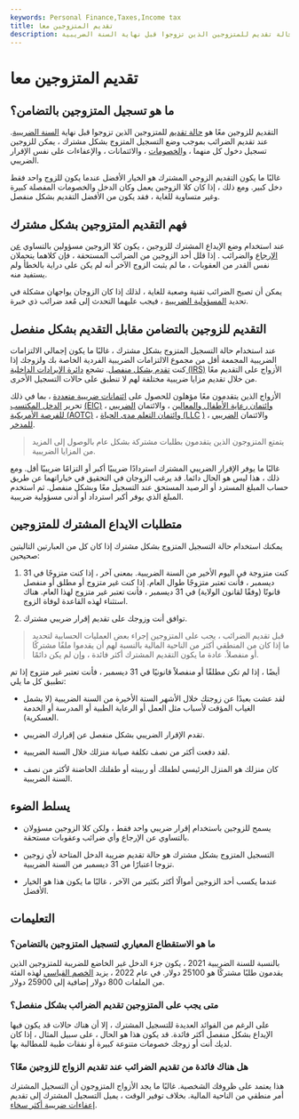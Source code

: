 ```yaml
---
keywords: Personal Finance,Taxes,Income tax
title: تقديم المتزوجين معا
description: التقديم للزوجين معًا هو حالة تقديم للمتزوجين الذين تزوجوا قبل نهاية السنة الضريبية.
---
```


# تقديم المتزوجين معا
## ما هو تسجيل المتزوجين بالتضامن؟

التقديم للزوجين معًا هو [حالة تقديم](/filingstatus) للمتزوجين الذين تزوجوا قبل نهاية [السنة الضريبية](/taxyear). عند تقديم الضرائب بموجب وضع التسجيل المتزوج بشكل مشترك ، يمكن للزوجين تسجيل دخول كل منهما ، [والخصومات](/deduction) ، والائتمانات ، والإعفاءات على نفس الإقرار الضريبي.

غالبًا ما يكون التقديم الزوجي المشترك هو الخيار الأفضل عندما يكون للزوج واحد فقط دخل كبير. ومع ذلك ، إذا كان كلا الزوجين يعمل وكان الدخل والخصومات المفصلة كبيرة وغير متساوية للغاية ، فقد يكون من الأفضل التقديم بشكل منفصل.

## فهم التقديم المتزوجين بشكل مشترك

عند استخدام وضع الإيداع المشترك للزوجين ، يكون كلا الزوجين مسؤولين بالتساوي [عن](/taxes) [الإرجاع](/taxreturn) والضرائب . إذا قلل أحد الزوجين من الضرائب المستحقة ، فإن كلاهما يتحملان نفس القدر من العقوبات ، ما لم يثبت الزوج الآخر أنه لم يكن على دراية بالخطأ ولم يستفيد منه.

يمكن أن تصبح الضرائب تقنية وصعبة للغاية ، لذلك إذا كان الزوجان يواجهان مشكلة في تحديد [المسؤولية الضريبية](/taxliability) ، فيجب عليهما التحدث إلى مُعد ضرائب ذي خبرة.

## التقديم للزوجين بالتضامن مقابل التقديم بشكل منفصل

عند استخدام حالة التسجيل المتزوج بشكل مشترك ، غالبًا ما يكون إجمالي الالتزامات الضريبية المجمعة أقل من مجموع الالتزامات الضريبية الفردية الخاصة بك ولزوجك إذا كنت [تقدم بشكل منفصل](/mfs). تشجع [دائرة الإيرادات الداخلية (IRS)](/irs) الأزواج على التقديم معًا من خلال تقديم مزايا ضريبية مختلفة لهم لا تنطبق على حالات التسجيل الأخرى.

الأزواج الذين يتقدمون معًا مؤهلون للحصول على [ائتمانات ضريبية متعددة](/taxcredit) ، بما في ذلك تحرير [الدخل المكتسب](/earnedincomecredit) [(EIC)](/earnedincomecredit) ، [وائتمان رعاية الأطفال والمعالين](/childanddependentcarecredit) ، والائتمان [الضريبي للفرصة الأمريكية (AOTC)](/american-opportunity-tax-credit) ، [وائتمان التعلم مدى الحياة (LLC](/lifelearningcredit) [)](/lifelearningcredit) ، والائتمان [الضريبي للمدخر](/saverstaxcredit).

> يتمتع المتزوجون الذين يتقدمون بطلبات مشتركة بشكل عام بالوصول إلى المزيد من المزايا الضريبية.

>

غالبًا ما يوفر الإقرار الضريبي المشترك استردادًا ضريبيًا أكبر أو التزامًا ضريبيًا أقل. ومع ذلك ، هذا ليس هو الحال دائما. قد يرغب الزوجان في التحقيق في خياراتهما عن طريق حساب المبلغ المسترد أو الرصيد المستحق عند التسجيل معًا وبشكل منفصل. ثم استخدم المبلغ الذي يوفر أكبر استرداد أو أدنى مسؤولية ضريبية.

## متطلبات الايداع المشترك للمتزوجين

يمكنك استخدام حالة التسجيل المتزوج بشكل مشترك إذا كان كل من العبارتين التاليتين صحيحين:

1. كنت متزوجة في اليوم الأخير من السنة الضريبية. بمعنى آخر ، إذا كنت متزوجًا في 31 ديسمبر ، فأنت تعتبر متزوجًا طوال العام. إذا كنت غير متزوج أو مطلق أو منفصل قانونًا (وفقًا لقانون الولاية) في 31 ديسمبر ، فأنت تعتبر غير متزوج لهذا العام. هناك استثناء لهذه القاعدة لوفاة الزوج.

1. توافق أنت وزوجك على تقديم إقرار ضريبي مشترك.

> قبل تقديم الضرائب ، يجب على المتزوجين إجراء بعض العمليات الحسابية لتحديد ما إذا كان من المنطقي أكثر من الناحية المالية بالنسبة لهم أن يقدموا ملفًا مشتركًا أو منفصلاً. عادة ما يكون التقديم المشترك أكثر فائدة ، وإن لم يكن دائمًا.

>

أيضًا ، إذا لم تكن مطلقًا أو منفصلاً قانونيًا في 31 ديسمبر ، فأنت تعتبر غير متزوج إذا تم تطبيق كل ما يلي:

- لقد عشت بعيدًا عن زوجتك خلال الأشهر الستة الأخيرة من السنة الضريبية (لا يشمل الغياب المؤقت لأسباب مثل العمل أو الرعاية الطبية أو المدرسة أو الخدمة العسكرية).

- تقدم الإقرار الضريبي بشكل منفصل عن إقرارك الضريبي.

- لقد دفعت أكثر من نصف تكلفة صيانة منزلك خلال السنة الضريبية.

- كان منزلك هو المنزل الرئيسي لطفلك أو ربيبته أو طفلتك الحاضنة لأكثر من نصف السنة الضريبية.

## يسلط الضوء

- يسمح للزوجين باستخدام إقرار ضريبي واحد فقط ، ولكن كلا الزوجين مسؤولان بالتساوي عن الإرجاع وأي ضرائب وعقوبات مستحقة.

- التسجيل المتزوج بشكل مشترك هو حالة تقديم ضريبة الدخل المتاحة لأي زوجين تزوجا اعتبارًا من 31 ديسمبر من السنة الضريبية.

- عندما يكسب أحد الزوجين أموالًا أكثر بكثير من الآخر ، غالبًا ما يكون هذا هو الخيار الأفضل.

## التعليمات

### ما هو الاستقطاع المعياري لتسجيل المتزوجين بالتضامن؟

بالنسبة للسنة الضريبية 2021 ، يكون جزء الدخل غير الخاضع للضريبة للمتزوجين الذين يقدمون طلبًا مشتركًا هو 25100 دولار. في عام 2022 ، يزيد [الخصم القياسي](/standarddeduction) لهذه الفئة من الملفات 800 دولار إضافية إلى 25900 دولار.

### متى يجب على المتزوجين تقديم الضرائب بشكل منفصل؟

على الرغم من الفوائد العديدة للتسجيل المشترك ، إلا أن هناك حالات قد يكون فيها الإيداع بشكل منفصل أكثر فائدة. قد يكون هذا هو الحال ، على سبيل المثال ، إذا كان لديك أنت أو زوجك خصومات متنوعة كبيرة أو نفقات طبية للمطالبة بها.

### هل هناك فائدة من تقديم الضرائب عند تقديم الزواج للزوجين معًا؟

هذا يعتمد على ظروفك الشخصية. غالبًا ما يجد الأزواج المتزوجون أن التسجيل المشترك أمر منطقي من الناحية المالية. بخلاف توفير الوقت ، يميل التسجيل المشترك إلى تقديم [إعفاءات ضريبية أكثر سخاء](/tax-break).

